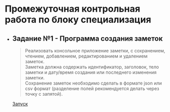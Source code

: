 # Промежуточная контрольная работа по блоку специализация

- ## Задание №1 - Программа создания заметок

    >Реализовать консольное приложение заметки, с сохранением, чтением, добавлением, редактированием и удалением заметок.<br>
    >Заметка должна содержать идентификатор, заголовок, тело заметки и дату/время создания или последнего изменения заметки.<br>
    >Сохранение заметок необходимо сделать в формате json или csv формат (разделение полей рекомендуется делать через точку с запятой).<br>

    [Запуск](Main.py)
